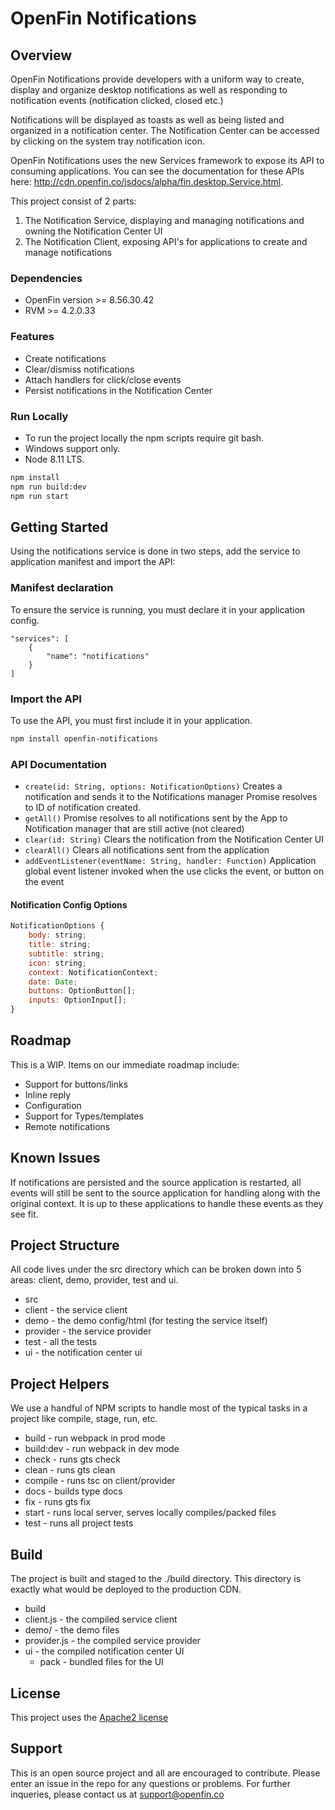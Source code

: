 # OpenFin Notifications


## Overview

OpenFin Notifications provide developers with a uniform way to create, display and organize desktop notifications as well as responding to notification events (notification clicked, closed etc.)

Notifications will be displayed as toasts as well as being listed and organized in a notification center. The Notification Center can be accessed by clicking on the system tray notification icon.

OpenFin Notifications uses the new Services framework to expose its API to consuming applications.  You can see the documentation for these APIs here:  http://cdn.openfin.co/jsdocs/alpha/fin.desktop.Service.html.

This project consist of 2 parts:
1. The Notification Service, displaying and managing notifications and owning the Notification Center UI
2. The Notification Client, exposing API's for applications to create and manage notifications

### Dependencies
- OpenFin version >= 8.56.30.42 
- RVM >= 4.2.0.33 

### Features
* Create notifications
* Clear/dismiss notifications
* Attach handlers for click/close events
* Persist notifications in the Notification Center

### Run Locally
- To run the project locally the npm scripts require git bash.
- Windows support only.
- Node 8.11 LTS.
```bash
npm install
npm run build:dev
npm run start
```

## Getting Started

Using the notifications service is done in two steps, add the service to application manifest and import the API:

### Manifest declaration

To ensure the service is running, you must declare it in your application config.

```
"services": [
    {
        "name": "notifications"
    }
]

```

### Import the API

To use the API, you must first include it in your application. 

```bash
npm install openfin-notifications
```

### API Documentation


- `create(id: String, options: NotificationOptions)`
Creates a notification and sends it to the Notifications manager
Promise resolves to ID of notification created.
- `getAll()`
Promise resolves to all notifications sent by the App to Notification manager that are still active (not cleared)
- `clear(id: String)`
Clears the notification from the Notification Center UI  
- `clearAll()`
Clears all notifications sent from the application
-  `addEventListener(eventName: String, handler: Function)`
Application global event listener invoked when the use clicks the event, or button on the event

#### Notification Config Options

```javascript
NotificationOptions {
    body: string; 
    title: string;
    subtitle: string;
    icon: string;
    context: NotificationContext;
    date: Date;
    buttons: OptionButton[];
    inputs: OptionInput[];
}
```


## Roadmap
This is a WIP. Items on our immediate roadmap include:
- Support for buttons/links
- Inline reply
- Configuration
- Support for Types/templates
- Remote notifications

## Known Issues

If notifications are persisted and the source application is restarted, all events will still be sent to the source application for handling along with the original context.  It is up to these applications to handle these events as they see fit.


## Project Structure

All code lives under the src directory which can be broken down into 5 areas: client, demo, provider, test and ui.

* src
 * client - the service client
 * demo - the demo config/html (for testing the service itself)
 * provider - the service provider
 * test - all the tests
 * ui - the notification center ui

## Project Helpers

We use a handful of NPM scripts to handle most of the typical tasks in a project like compile, stage, run, etc.

* build - run webpack in prod mode
* build:dev - run webpack in dev mode
* check - runs gts check
* clean - runs gts clean
* compile - runs tsc on client/provider
* docs - builds type docs
* fix - runs gts fix
* start - runs local server, serves locally compiles/packed files
* test - runs all project tests


## Build

The project is built and staged to the ./build directory.  This directory is exactly what would be deployed to the production CDN.

* build
 * client.js - the compiled service client
 * demo/ - the demo files
 * provider.js - the compiled service provider
 * ui - the compiled notification center UI
   * pack - bundled files for the UI

## License
This project uses the [Apache2 license](https://www.apache.org/licenses/LICENSE-2.0)

## Support
This is an open source project and all are encouraged to contribute.
Please enter an issue in the repo for any questions or problems. For further inqueries, please contact us at support@openfin.co
